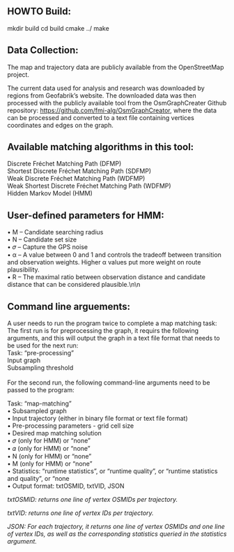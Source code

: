 HOWTO Build:
------------

mkdir build
cd build
cmake ../
make

Data Collection:
------------
The map and trajectory data are publicly available from the OpenStreetMap project. 

The current data used for analysis and research was downloaded by regions from Geofabrik’s website.
The downloaded data was then processed with the publicly available tool from the OsmGraphCreater Github repository: https://github.com/fmi-alg/OsmGraphCreator, where the data can be processed and converted to a text file containing vertices coordinates and edges on the graph.

Available matching algorithms in this tool:
------------
Discrete Fréchet Matching Path (DFMP)
<br />Shortest Discrete Fréchet Matching Path (SDFMP)
<br />Weak Discrete Fréchet Matching Path (WDFMP)
<br />Weak Shortest Discrete Fréchet Matching Path (WDFMP)
<br />Hidden Markov Model (HMM)

User-defined parameters for HMM:
------------
• M – Candidate searching radius<br />
• N – Candidate set size<br />
• 𝜎 – Capture the GPS noise<br />
• α – A value between 0 and 1 and controls the tradeoff between transition and observation weights. Higher α values put more weight on route plausibility.<br />
• R – The maximal ratio between observation distance and candidate distance
that can be considered plausible.\n\n


Command line arguements:
------------
A user needs to run the program twice to complete a map matching task:
The first run is for preprocessing the graph, it requirs the following arguments, and this will output the graph in a text file format that needs to be used for the next run:
<br />Task: “pre-processing”
<br />Input graph
<br />Subsampling threshold
<br /><br />For the second run, the following command-line arguments need to be passed to the program:

Task: “map-matching”
<br />• Subsampled graph
<br />• Input trajectory (either in binary file format or text file format)
<br />• Pre-processing parameters - grid cell size
<br />• Desired map matching solution
<br />• 𝜎 (only for HMM) or “none”
<br />• 𝛼 (only for HMM) or “none”
<br />• N (only for HMM) or “none”
<br />• M (only for HMM) or “none”
<br />• Statistics: “runtime statistics”, or “runtime quality”, or “runtime statistics and quality”, or “none
<br />• Output format: txtOSMID, txtVID, JSON


_txtOSMID: returns one line of vertex OSMIDs per trajectory._

_txtVID: returns one line of vertex IDs per trajectory._

_JSON: For each trajectory, it returns one line of vertex OSMIDs and one line of vertex IDs, as well as the corresponding statistics queried in the statistics argument._


